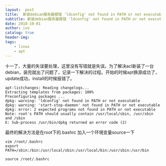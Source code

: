 ```yaml
---
layout:  post
title:  新装debian服务器报错 'ldconfig' not found in PATH or not executable
subtitle: 新装debian服务器报错 'ldconfig' not found in PATH or not executable 
date: 2018-10-01
author: ivo
catalog: true
header-img:
tags:
    - linux 
    - apt
---
```

十一了，大量的失误要处理，这里没有写错就是失误。为了解决acl新装了一台debian，装完就出了问题了，记录一下解决的过程。开始的时候apt换源成功了，update成功，install的时候报错了。

```
apt-listchanges: Reading changelogs...
Extracting templates from packages: 100%
Preconfiguring packages ...
dpkg: warning: 'ldconfig' not found in PATH or not executable
dpkg: warning: 'start-stop-daemon' not found in PATH or not executable
dpkg: error: 2 expected programs not found in PATH or not executable
Note: root's PATH should usually contain /usr/local/sbin, /usr/sbin and /sbin
E: Sub-process /usr/bin/dpkg returned an error code (2)
```

最终的解决方法是在root下的.bashrc 加入一个环境变量source一下

```
vim /root/.bashrc
export PATH=/sbin:/bin:/usr/local/sbin:/usr/local/bin:/usr/sbin:/usr/bin

source /root/.bashrc
```
